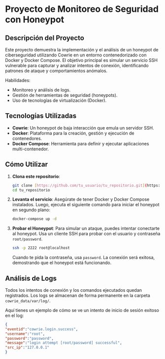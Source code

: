 # Proyecto de Monitoreo de Seguridad con Honeypot

## Descripción del Proyecto

Este proyecto demuestra la implementación y el análisis de un honeypot de ciberseguridad utilizando Cowrie en un entorno contenedorizado con Docker y Docker Compose. El objetivo principal es simular un servicio SSH vulnerable para capturar y analizar intentos de conexión, identificando patrones de ataque y comportamientos anómalos.

Habilidades:
* Monitoreo y análisis de logs.
* Gestión de herramientas de seguridad (honeypots).
* Uso de tecnologías de virtualización (Docker).

## Tecnologías Utilizadas

* **Cowrie**: Un honeypot de baja interacción que emula un servidor SSH.
* **Docker**: Plataforma para la creación, gestión y ejecución de contenedores.
* **Docker Compose**: Herramienta para definir y ejecutar aplicaciones multi-contenedor.

## Cómo Utilizar

1.  **Clona este repositorio**:
    ```bash
    git clone [https://github.com/tu_usuario/tu_repositorio.git](https://github.com/tu_usuario/tu_repositorio.git)
    cd tu_repositorio
    ```

2.  **Levanta el servicio**:
    Asegúrate de tener Docker y Docker Compose instalados. Luego, ejecuta el siguiente comando para iniciar el honeypot en segundo plano:
    ```bash
    docker-compose up -d
    ```

3.  **Probar el Honeypot**:
    Para simular un ataque, puedes intentar conectarte al honeypot. Usa un cliente SSH para probar con el usuario y contraseña `root/password`.

    ```bash
    ssh -p 2222 root@localhost
    ```

    Cuando te pida la contraseña, usa `password`. La conexión será exitosa, demostrando que el honeypot está funcionando.

## Análisis de Logs

Todos los intentos de conexión y los comandos ejecutados quedan registrados. Los logs se almacenan de forma permanente en la carpeta `cowrie_data/var/log/`.

Aquí tienes un ejemplo de cómo se ve un intento de inicio de sesión exitoso en el log:


```json
{
"eventid":"cowrie.login.success",
"username":"root",
"password":"password",
"message":"login attempt [root/password] successful",
"src_ip":"127.0.0.1"
}